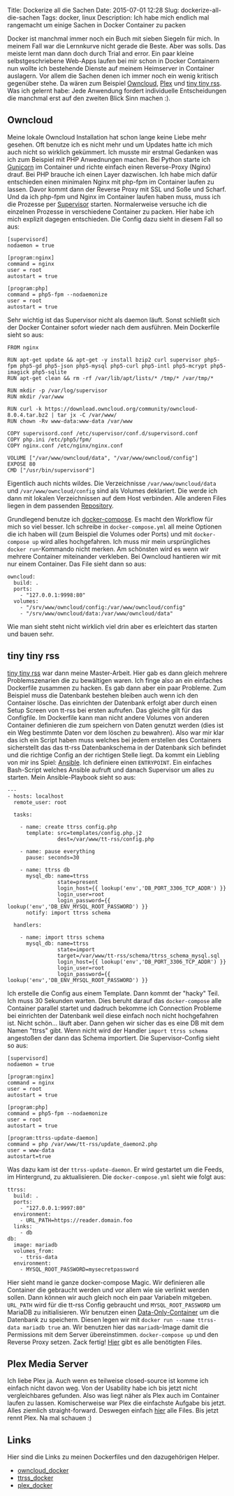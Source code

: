 Title: Dockerize all die Sachen
Date: 2015-07-01 12:28
Slug: dockerize-all-die-sachen
Tags: docker, linux
Description: Ich habe mich endlich mal rangemacht um einige Sachen in Docker Container zu packen


Docker ist manchmal immer noch ein Buch mit sieben Siegeln für mich. In meinem Fall war die Lernnkurve nicht gerade die Beste. Aber was solls. Das meiste lernt man dann doch durch Trial and error. Ein paar kleine selbstgeschriebene Web-Apps laufen bei mir schon in Docker Containern nun wollte ich bestehende Dienste auf meinem Heimserver in Container auslagern. Vor allem die Sachen denen ich immer noch ein wenig kritisch gegenüber stehe. Da wären zum Beispiel [Owncloud](https://owncloud.org/), [Plex](http://plex.tv) und [tiny tiny rss](https://tt-rss.org). Was ich gelernt habe: Jede Anwendung fordert individuelle Entscheidungen die manchmal erst auf den zweiten Blick Sinn machen :).

## Owncloud

Meine lokale Owncloud Installation hat schon lange keine Liebe mehr gesehen. Oft benutze ich es nicht mehr und um Updates hatte ich mich auch nicht so wirklich gekümmert. Ich musste mir erstmal Gedanken was ich zum Beispiel mit PHP Anwednungen machen. Bei Python starte ich [Gunicorn](http://gunicorn.org/) im Container und richte einfach einen Reverse-Proxy (Nginx) drauf. Bei PHP brauche ich einen Layer dazwischen. Ich habe mich dafür entschieden einen minimalen Nginx mit php-fpm im Container laufen zu lassen. Davor kommt dann der Reverse Proxy mit SSL und Soße und Scharf. Und da ich php-fpm und Nginx im Container laufen haben muss, muss ich die Prozesse per [Supervisor](http://supervisord.org/) starten. Normalerweise versuche ich die einzelnen Prozesse in verschiedene Container zu packen. Hier habe ich mich explizit dagegen entschieden. Die Config dazu sieht in diesem Fall so aus:

```
[supervisord]
nodaemon = true

[program:nginx]
command = nginx
user = root
autostart = true

[program:php]
command = php5-fpm --nodaemonize
user = root
autostart = true
```

Sehr wichtig ist das Supervisor nicht als daemon läuft. Sonst schließt sich der Docker Container sofort wieder nach dem ausführen. Mein Dockerfile sieht so aus:

```
FROM nginx

RUN apt-get update && apt-get -y install bzip2 curl supervisor php5-fpm php5-gd php5-json php5-mysql php5-curl php5-intl php5-mcrypt php5-imagick php5-sqlite
RUN apt-get clean && rm -rf /var/lib/apt/lists/* /tmp/* /var/tmp/*

RUN mkdir -p /var/log/supervisor
RUN mkdir /var/www

RUN curl -k https://download.owncloud.org/community/owncloud-8.0.4.tar.bz2 | tar jx -C /var/www/
RUN chown -Rv www-data:www-data /var/www

COPY supervisord.conf /etc/supervisor/conf.d/supervisord.conf
COPY php.ini /etc/php5/fpm/
COPY nginx.conf /etc/nginx/nginx.conf

VOLUME ["/var/www/owncloud/data", "/var/www/owncloud/config"]
EXPOSE 80
CMD ["/usr/bin/supervisord"]
```

Eigentlich auch nichts wildes. Die Verzeichnisse `/var/www/owncloud/data` und `/var/www/owncloud/config` sind als Volumes deklariert. Die werde ich dann mit lokalen Verzeichnissen auf dem Host verbinden. Alle anderen Files liegen in dem passenden [Repository](https://github.com/xsteadfastx/owncloud_docker).

Grundlegend benutze ich [docker-compose](https://docs.docker.com/compose/). Es macht den Workflow für mich so viel besser. Ich schreibe in `docker-compose.yml` all meine Optionen die ich haben will (zum Beispiel die Volumes oder Ports) und mit `docker-compose up` wird alles hochgefahren. Ich muss mir mein ursprüngliches `docker run`-Kommando nicht merken. Am schönsten wird es wenn wir mehrere Container miteinander verkleben. Bei Owncloud hantieren wir mit nur einem Container. Das File sieht dann so aus:

```
owncloud:
  build: .
  ports:
    - "127.0.0.1:9998:80"
  volumes:
    - "/srv/www/owncloud/config:/var/www/owncloud/config"
    - "/srv/www/owncloud/data:/var/www/owncloud/data"
```

Wie man sieht steht nicht wirklich viel drin aber es erleichtert das starten und bauen sehr.

## tiny tiny rss

[tiny tiny rss](https://tt-rss.org) war dann meine Master-Arbeit. Hier gab es dann gleich mehrere Problemszenarien die zu bewältigen waren. Ich finge also an ein einfaches Dockerfile zusammen zu hacken. Es gab dann aber ein paar Probleme. Zum Beispiel muss die Datenbank bestehen bleiben auch wenn ich den Container lösche. Das einrichten der Datenbank erfolgt aber durch einen Setup Screen von tt-rss bei ersten aufrufen. Das gleiche gilt für das Configfile. Im Dockerfile kann man nicht andere Volumes von anderen Container definieren die zum speichern von Daten genutzt werden (dies ist ein Weg bestimmte Daten vor dem löschen zu bewahren). Also war mir klar das ich ein Script haben muss welches bei jedem erstellen des Containers sicherstellt das das tt-rss Datenbankschema in der Datenbank sich befindet und die richtige Config an der richtigen Stelle liegt. Da kommt ein Liebling von mir ins Spiel: [Ansible](http://ansible.com/). Ich definiere einen `ENTRYPOINT`. Ein einfaches Bash-Script welches Ansible aufruft und danach Supervisor um alles zu starten. Mein Ansible-Playbook sieht so aus:

```
---
- hosts: localhost
  remote_user: root

  tasks:

    - name: create ttrss config.php
      template: src=templates/config.php.j2
                dest=/var/www/tt-rss/config.php

    - name: pause everything
      pause: seconds=30

    - name: ttrss db
      mysql_db: name=ttrss
                state=present
                login_host={{ lookup('env','DB_PORT_3306_TCP_ADDR') }}
                login_user=root
                login_password={{ lookup('env','DB_ENV_MYSQL_ROOT_PASSWORD') }}
      notify: import ttrss schema

  handlers:

    - name: import ttrss schema
      mysql_db: name=ttrss
                state=import
                target=/var/www/tt-rss/schema/ttrss_schema_mysql.sql
                login_host={{ lookup('env','DB_PORT_3306_TCP_ADDR') }}
                login_user=root
                login_password={{ lookup('env','DB_ENV_MYSQL_ROOT_PASSWORD') }}
```

Ich erstelle die Config aus einem Template. Dann kommt der "hacky" Teil. Ich muss 30 Sekunden warten. Dies beruht darauf das `docker-compose` alle Container parallel startet und dadruch bekomme ich Connection Probleme bei einrichten der Datenbank weil diese einfach noch nicht hochgefahren ist. Nicht schön... läuft aber. Dann gehen wir sicher das es eine DB mit dem Namen "ttrss" gibt. Wenn nicht wird der Handler `import ttrss schema` angestoßen der dann das Schema importiert. Die Supervisor-Config sieht so aus:

```
[supervisord]
nodaemon = true

[program:nginx]
command = nginx
user = root
autostart = true

[program:php]
command = php5-fpm --nodaemonize
user = root
autostart = true

[program:ttrss-update-daemon]
command = php /var/www/tt-rss/update_daemon2.php
user = www-data
autostart=true
```

Was dazu kam ist der `ttrss-update-daemon`. Er wird gestartet um die Feeds, im Hintergrund, zu aktualisieren. Die `docker-compose.yml` sieht wie folgt aus:

```
ttrss:
  build: .
  ports:
    - "127.0.0.1:9997:80"
  environment:
    - URL_PATH=https://reader.domain.foo
  links:
    - db
db:
  image: mariadb
  volumes_from:
    - ttrss-data
  environment:
    - MYSQL_ROOT_PASSWORD=mysecretpassword

```

Hier sieht mand ie ganze docker-compose Magic. Wir definieren alle Container die gebraucht werden und vor allem wie sie verlinkt werden sollen. Dann können wir auch gleich noch ein paar Variabeln mitgeben. `URL_PATH` wird für die tt-rss Config gebraucht und `MYSQL_ROOT_PASSWORD` um MariaDB zu initialisieren. Wir benutzen einen [Data-Only-Container](https://docs.docker.com/userguide/dockervolumes/) um die Datenbank zu speichern. Diesen legen wir mit `docker run --name ttrss-data mariadb true` an. Wir benutzen hier das `mariadb`-Image damit die Permissions mit dem Server übereinstimmen. `docker-compose up` und den Reverse Proxy setzen. Zack fertig! [Hier](https://github.com/xsteadfastx/ttrss_docker) gibt es alle benötigten Files.

## Plex Media Server

Ich liebe Plex ja. Auch wenn es teilweise closed-source ist komme ich einfach nicht davon weg. Von der Usability habe ich bis jetzt nicht vergleichbares gefunden. Also was liegt näher als Plex auch im Container laufen zu lassen. Komischerweise war Plex die einfachste Aufgabe bis jetzt. Alles ziemlich straight-forward. Deswegen einfach [hier](https://github.com/xsteadfastx/plex_docker) alle Files. Bis jetzt rennt Plex. Na mal schauen :)

## Links

Hier sind die Links zu meinen Dockerfiles und den dazugehörigen Helper.

* [owncloud_docker](https://github.com/xsteadfastx/owncloud_docker)
* [ttrss_docker](https://github.com/xsteadfastx/ttrss_docker)
* [plex_docker](https://github.com/xsteadfastx/plex_docker)
